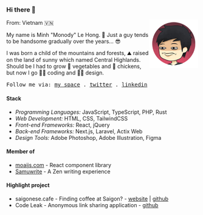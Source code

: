 ### Hi there 👋

<img src="./assets/me.png" align="right" height="128" />

From: Vietnam 🇻🇳

My name is Minh "Monody" Le Hong. 👦 Just a guy
tends to be handsome gradually over the years… 😎

I was born a child of the mountains and forests, ⛰️
raised on the land of sunny which named Central Highlands.
Should be I had to grow 🥕 vegetables and 🐤 chickens,
but now I go 🧑‍💻 coding and 🧑‍🎨 design.

<samp>
  Follow me via: 
  <a href="https://www.minhle.space/">my space</a> .
  <a href="https://twitter.com/MonodyLe">twitter</a> .
  <a href="https://www.linkedin.com/in/monodyle/">linkedin</a>
</samp>

#### Stack

- *Programming Languages:* JavaScript, TypeScript, PHP, Rust
- *Web Development:* HTML, CSS, TailwindCSS
- *Front-end Frameworks:* React, jQuery
- *Back-end Frameworks:* Next.js, Laravel, Actix Web
- *Design Tools:* Adobe Photoshop, Adobe Illustration, Figma

#### Member of
- [moaijs.com] - React component library
- [Samuwrite] - A Zen writing experience

[moaijs.com]: https://moaijs.com/
[Samuwrite]: https://samuwrite.com/

#### Highlight project
- saigonese.cafe - Finding coffee at Saigon? - [website](https://saigonese.cafe/) | [github](https://github.com/monodyle/saigonese.cafe)
- Code Leak - Anonymous link sharing application - [github](https://github.com/monodyle/codeleak)
